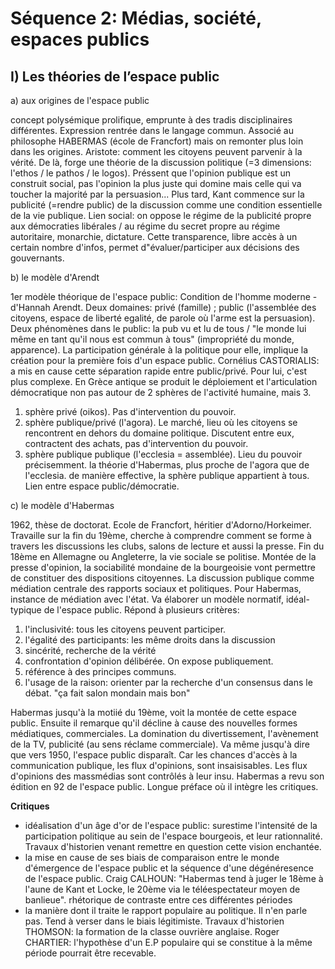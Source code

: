 # Séquence 2: Médias, société, espaces publics

## I) Les théories de l’espace public

a) aux origines de l'espace public

concept polysémique prolifique, emprunte à des tradis disciplinaires différentes. Expression rentrée dans le langage commun. Associé au philosophe HABERMAS (école de Francfort) mais on remonter plus loin dans les origines.
Aristote: comment les citoyens peuvent parvenir à la vérité. De là, forge une théorie de la discussion politique (=3 dimensions: l'ethos / le pathos / le logos). Préssent que l'opinion publique est un construit social, pas l'opinion la plus juste qui domine mais celle qui va toucher la majorité par la persuasion...
Plus tard, Kant commence sur la publicité (=rendre public) de la discussion comme une condition essentielle de la vie publique. Lien social: on oppose le régime de la publicité propre aux démocraties libérales / au régime du secret propre au régime autoritaire, monarchie, dictature. Cette transparence, libre accès à un certain nombre d'infos, permet d"évaluer/participer aux décisions des gouvernants.

b) le modèle d'Arendt

1er modèle théorique de l'espace public: Condition de l'homme moderne - d'Hannah Arendt. Deux domaines: privé (famille) ; public (l'assemblée des citoyens, espace de liberté egalité, de parole où l'arme est la persuasion). Deux phénomènes dans le public: la pub vu et lu de tous / "le monde lui même en tant qu'il nous est commun à tous" (impropriété du monde, apparence). La participation générale à la politique pour elle, implique la création pour la première fois d'un espace public. Cornélius CASTORIALIS: a mis en cause cette séparation rapide entre public/privé. Pour lui, c'est plus complexe. En Grèce antique se produit le déploiement et l'articulation démocratique non pas autour de 2 sphères de l'activité humaine, mais 3.
1. sphère privé (oikos). Pas d'intervention du pouvoir.
2. sphère publique/privé (l'agora). Le marché, lieu où les citoyens se rencontrent en dehors du domaine politique. Discutent entre eux, contractent des achats, pas d'intervention du pouvoir.
3. sphère publique publique (l'ecclesia = assemblée). Lieu du pouvoir précisemment.
la théorie d'Habermas, plus proche de l'agora que de l'ecclesia.
de manière effective, la sphère publique appartient à tous. Lien entre espace public/démocratie.

c) le modèle d'Habermas

1962, thèse de doctorat. Ecole de Francfort, héritier d'Adorno/Horkeimer. Travaille sur la fin du 19ème, cherche à comprendre comment se forme à travers les discussions les clubs, salons de lecture et aussi la presse.
Fin du 18ème en Allemagne ou Angleterre, la vie sociale se politise. Montée de la presse d'opinion, la sociabilité mondaine de la bourgeoisie vont permettre de constituer des dispositions citoyennes. La discussion publique comme médiation centrale des rapports sociaux et politiques. Pour Habermas, instance de médiation avec l'état. Va élaborer un modèle normatif, idéal-typique de l'espace public. Répond à plusieurs critères:
1. l'inclusivité: tous les citoyens peuvent participer.
2. l'égalité des participants: les même droits dans la discussion
3. sincérité, recherche de la vérité
4. confrontation d'opinion délibérée. On expose publiquement.
5. référence à des principes communs.
6. l'usage de la raison: orienter par la recherche d'un consensus dans le débat.
"ça fait salon mondain mais bon"

Habermas jusqu'à la motiié du 19ème, voit la montée de cette espace public. Ensuite il remarque qu'il décline à cause des nouvelles formes médiatiques, commerciales. La domination du divertissement, l'avènement de la TV, publicité (au sens réclame commerciale). Va même jusqu'à dire que vers 1950, l'espace public disparaît. Car les chances d'accès à la communication publique, les flux d'opinions, sont insaisisables. Les flux d'opinions des massmédias sont contrôlés à leur insu. Habermas a revu son édition en 92 de l'espace public. Longue préface où il intègre les critiques.

**Critiques**  
- idéalisation d'un âge d'or de l'espace public: surestime l'intensité de la participation politique au sein de l'espace bourgeois, et leur rationnalité. Travaux d'historien venant remettre en question cette vision enchantée.
- la mise en cause de ses biais de comparaison entre le monde d'émergence de l'espace public et la séquence d'une dégénéresence de l'espace public. Craig CALHOUN: "Habermas tend à juger le 18ème à l'aune de Kant et Locke, le 20ème via le téléespectateur moyen de banlieue". rhétorique de contraste entre ces différentes périodes
- la manière dont il traite le rapport populaire au politique. Il n'en parle pas. Tend à verser dans le biais légitimiste. Travaux d'historien THOMSON: la formation de la classe ouvrière anglaise. Roger CHARTIER: l'hypothèse d'un E.P populaire qui se constitue à la même période pourrait être recevable.
